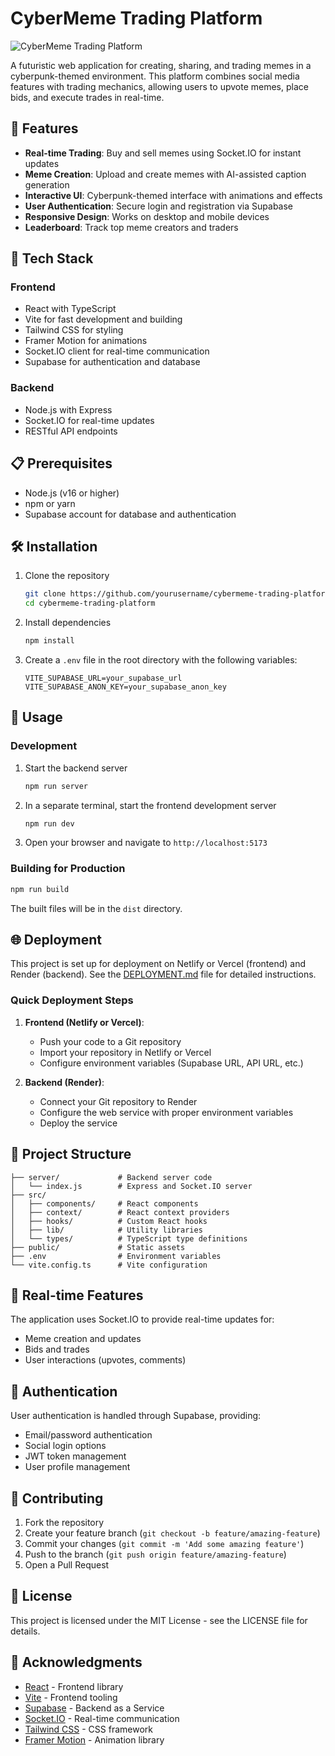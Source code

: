 # CyberMeme Trading Platform

![CyberMeme Trading Platform](https://img.shields.io/badge/CyberMeme-Trading%20Platform-00FFFF?style=for-the-badge&logo=react)

A futuristic web application for creating, sharing, and trading memes in a cyberpunk-themed environment. This platform combines social media features with trading mechanics, allowing users to upvote memes, place bids, and execute trades in real-time.

## 🚀 Features

- **Real-time Trading**: Buy and sell memes using Socket.IO for instant updates
- **Meme Creation**: Upload and create memes with AI-assisted caption generation
- **Interactive UI**: Cyberpunk-themed interface with animations and effects
- **User Authentication**: Secure login and registration via Supabase
- **Responsive Design**: Works on desktop and mobile devices
- **Leaderboard**: Track top meme creators and traders

## 🔧 Tech Stack

### Frontend
- React with TypeScript
- Vite for fast development and building
- Tailwind CSS for styling
- Framer Motion for animations
- Socket.IO client for real-time communication
- Supabase for authentication and database

### Backend
- Node.js with Express
- Socket.IO for real-time updates
- RESTful API endpoints

## 📋 Prerequisites

- Node.js (v16 or higher)
- npm or yarn
- Supabase account for database and authentication

## 🛠️ Installation

1. Clone the repository
   ```bash
   git clone https://github.com/yourusername/cybermeme-trading-platform.git
   cd cybermeme-trading-platform
   ```

2. Install dependencies
   ```bash
   npm install
   ```

3. Create a `.env` file in the root directory with the following variables:
   ```
   VITE_SUPABASE_URL=your_supabase_url
   VITE_SUPABASE_ANON_KEY=your_supabase_anon_key
   ```

## 🚀 Usage

### Development

1. Start the backend server
   ```bash
   npm run server
   ```

2. In a separate terminal, start the frontend development server
   ```bash
   npm run dev
   ```

3. Open your browser and navigate to `http://localhost:5173`

### Building for Production

```bash
npm run build
```

The built files will be in the `dist` directory.

## 🌐 Deployment

This project is set up for deployment on Netlify or Vercel (frontend) and Render (backend). See the [DEPLOYMENT.md](./DEPLOYMENT.md) file for detailed instructions.

### Quick Deployment Steps

1. **Frontend (Netlify or Vercel)**:
   - Push your code to a Git repository
   - Import your repository in Netlify or Vercel
   - Configure environment variables (Supabase URL, API URL, etc.)

2. **Backend (Render)**:
   - Connect your Git repository to Render
   - Configure the web service with proper environment variables
   - Deploy the service

## 🧩 Project Structure

```
├── server/             # Backend server code
│   └── index.js        # Express and Socket.IO server
├── src/
│   ├── components/     # React components
│   ├── context/        # React context providers
│   ├── hooks/          # Custom React hooks
│   ├── lib/            # Utility libraries
│   └── types/          # TypeScript type definitions
├── public/             # Static assets
├── .env                # Environment variables
└── vite.config.ts      # Vite configuration
```

## 🔄 Real-time Features

The application uses Socket.IO to provide real-time updates for:

- Meme creation and updates
- Bids and trades
- User interactions (upvotes, comments)

## 🔐 Authentication

User authentication is handled through Supabase, providing:

- Email/password authentication
- Social login options
- JWT token management
- User profile management

## 🤝 Contributing

1. Fork the repository
2. Create your feature branch (`git checkout -b feature/amazing-feature`)
3. Commit your changes (`git commit -m 'Add some amazing feature'`)
4. Push to the branch (`git push origin feature/amazing-feature`)
5. Open a Pull Request

## 📄 License

This project is licensed under the MIT License - see the LICENSE file for details.

## 🙏 Acknowledgments

- [React](https://reactjs.org/) - Frontend library
- [Vite](https://vitejs.dev/) - Frontend tooling
- [Supabase](https://supabase.io/) - Backend as a Service
- [Socket.IO](https://socket.io/) - Real-time communication
- [Tailwind CSS](https://tailwindcss.com/) - CSS framework
- [Framer Motion](https://www.framer.com/motion/) - Animation library